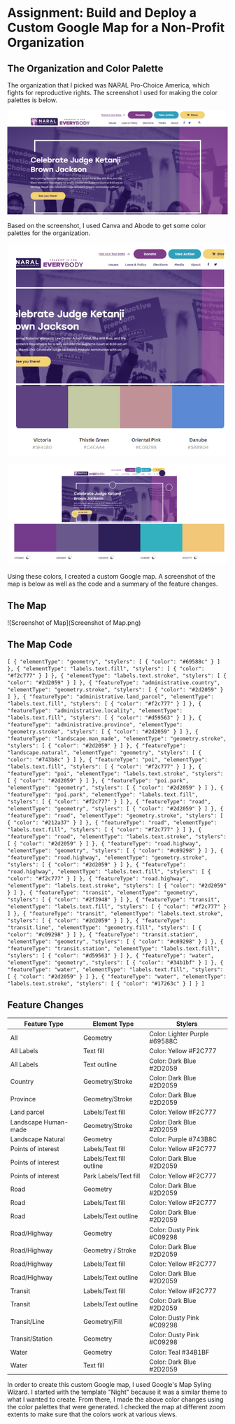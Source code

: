 # Assignment: Build and Deploy a Custom Google Map for a Non-Profit Organization

## The Organization and Color Palette

The organization that I picked was NARAL Pro-Choice America, which fights for reproductive rights. The screenshot I used for making the color palettes is below.

![Screenshot of NARAL's Website](WebsiteImage.png)

Based on the screenshot, I used Canva and Abode to get some color palettes for the organization.

![Canva Color Palette](ColorPalette.png)

![Adobe Color Palette](ColorPaletteEnhanced.png)

Using these colors, I created a custom Google map. A screenshot of the map is below as well as the code and a summary of the feature changes.

## The Map

![Screenshot of Map](Screenshot of Map.png)


## The Map Code

```
[ { "elementType": "geometry", "stylers": [ { "color": "#69588c" } ] }, { "elementType": "labels.text.fill", "stylers": [ { "color": "#f2c777" } ] }, { "elementType": "labels.text.stroke", "stylers": [ { "color": "#2d2059" } ] }, { "featureType": "administrative.country", "elementType": "geometry.stroke", "stylers": [ { "color": "#2d2059" } ] }, { "featureType": "administrative.land_parcel", "elementType": "labels.text.fill", "stylers": [ { "color": "#f2c777" } ] }, { "featureType": "administrative.locality", "elementType": "labels.text.fill", "stylers": [ { "color": "#d59563" } ] }, { "featureType": "administrative.province", "elementType": "geometry.stroke", "stylers": [ { "color": "#2d2059" } ] }, { "featureType": "landscape.man_made", "elementType": "geometry.stroke", "stylers": [ { "color": "#2d2059" } ] }, { "featureType": "landscape.natural", "elementType": "geometry", "stylers": [ { "color": "#743b8c" } ] }, { "featureType": "poi", "elementType": "labels.text.fill", "stylers": [ { "color": "#f2c777" } ] }, { "featureType": "poi", "elementType": "labels.text.stroke", "stylers": [ { "color": "#2d2059" } ] }, { "featureType": "poi.park", "elementType": "geometry", "stylers": [ { "color": "#2d2059" } ] }, { "featureType": "poi.park", "elementType": "labels.text.fill", "stylers": [ { "color": "#f2c777" } ] }, { "featureType": "road", "elementType": "geometry", "stylers": [ { "color": "#2d2059" } ] }, { "featureType": "road", "elementType": "geometry.stroke", "stylers": [ { "color": "#212a37" } ] }, { "featureType": "road", "elementType": "labels.text.fill", "stylers": [ { "color": "#f2c777" } ] }, { "featureType": "road", "elementType": "labels.text.stroke", "stylers": [ { "color": "#2d2059" } ] }, { "featureType": "road.highway", "elementType": "geometry", "stylers": [ { "color": "#c09298" } ] }, { "featureType": "road.highway", "elementType": "geometry.stroke", "stylers": [ { "color": "#2d2059" } ] }, { "featureType": "road.highway", "elementType": "labels.text.fill", "stylers": [ { "color": "#f2c777" } ] }, { "featureType": "road.highway", "elementType": "labels.text.stroke", "stylers": [ { "color": "#2d2059" } ] }, { "featureType": "transit", "elementType": "geometry", "stylers": [ { "color": "#2f3948" } ] }, { "featureType": "transit", "elementType": "labels.text.fill", "stylers": [ { "color": "#f2c777" } ] }, { "featureType": "transit", "elementType": "labels.text.stroke", "stylers": [ { "color": "#2d2059" } ] }, { "featureType": "transit.line", "elementType": "geometry.fill", "stylers": [ { "color": "#c09298" } ] }, { "featureType": "transit.station", "elementType": "geometry", "stylers": [ { "color": "#c09298" } ] }, { "featureType": "transit.station", "elementType": "labels.text.fill", "stylers": [ { "color": "#d59563" } ] }, { "featureType": "water", "elementType": "geometry", "stylers": [ { "color": "#34b1bf" } ] }, { "featureType": "water", "elementType": "labels.text.fill", "stylers": [ { "color": "#2d2059" } ] }, { "featureType": "water", "elementType": "labels.text.stroke", "stylers": [ { "color": "#17263c" } ] } ]

```

## Feature Changes

| Feature Type | Element Type | Stylers |
|--- | --- | --- |
| All | Geometry | Color: Lighter Purple #69588C |
| All	Labels | Text fill | Color: Yellow #F2C777  |
| All	Labels | Text outline	| Color: Dark Blue #2D2059 |
| Country	| Geometry/Stroke	| Color: Dark Blue #2D2059 |
| Province | Geometry/Stroke |	Color: Dark Blue #2D2059 |
| Land parcel	| Labels/Text fill | Color: Yellow #F2C777 |
| Landscape Human-made |	Geometry/Stroke	| Color: Dark Blue #2D2059 |
| Landscape Natural | Geometry | Color: Purple #743B8C |
| Points of interest |	Labels/Text fill |	Color: Yellow #F2C777 |
| Points of interest |	Labels/Text fill outline | Color: Dark Blue #2D2059 |
| Points of interest | Park	Labels/Text fill | Color: Yellow #F2C777 |
| Road | Geometry |	Color: Dark Blue #2D2059 |
| Road | Labels/Text fill	| Color: Yellow #F2C777 |
| Road |	Labels/Text outline |	Color: Dark Blue #2D2059 |
| Road/Highway | Geometry	| Color: Dusty Pink #C09298 |
| Road/Highway |	Geometry / Stroke |	Color: Dark Blue #2D2059 |
| Road/Highway |	Labels/Text fill |	Color: Yellow #F2C777 |
| Road/Highway |	Labels/Text outline |	Color: Dark Blue #2D2059 |
| Transit |	Labels/Text fill | Color: Yellow #F2C777 |
| Transit |	Labels/Text outline | Color: Dark Blue #2D2059 |
| Transit/Line |	Geometry/Fill	| Color: Dusty Pink #C09298  |
| Transit/Station	| Geometry | Color: Dusty Pink #C09298 |
| Water |	Geometry |	Color: Teal #34B1BF |
| Water |	Text fill |	Color: Dark Blue #2D2059 |

In order to create this custom Google map, I used Google's Map Syling Wizard. I started with the template "Night" because it was a similar theme to what I wanted to create. From there, I made the above color changes using the color palettes that were generated. I checked the map at different zoom extents to make sure that the colors work at various views. 
